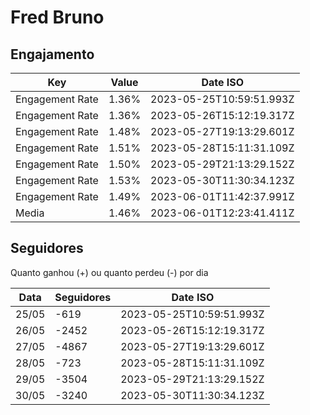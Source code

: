 # Fred Bruno

## Engajamento

| Key             | Value | Date ISO                 |
| --------------- | ----- | ------------------------ |
| Engagement Rate | 1.36% | 2023-05-25T10:59:51.993Z |
| Engagement Rate | 1.36% | 2023-05-26T15:12:19.317Z |
| Engagement Rate | 1.48% | 2023-05-27T19:13:29.601Z |
| Engagement Rate | 1.51% | 2023-05-28T15:11:31.109Z |
| Engagement Rate | 1.50% | 2023-05-29T21:13:29.152Z |
| Engagement Rate | 1.53% | 2023-05-30T11:30:34.123Z |
| Engagement Rate | 1.49% | 2023-06-01T11:42:37.991Z |
| Media           | 1.46% | 2023-06-01T12:23:41.411Z |

## Seguidores

Quanto ganhou (+) ou quanto perdeu (-) por dia

| Data  | Seguidores | Date ISO                 |
| ----- | ---------- | ------------------------ |
| 25/05 | -619       | 2023-05-25T10:59:51.993Z |
| 26/05 | -2452      | 2023-05-26T15:12:19.317Z |
| 27/05 | -4867      | 2023-05-27T19:13:29.601Z |
| 28/05 | -723       | 2023-05-28T15:11:31.109Z |
| 29/05 | -3504      | 2023-05-29T21:13:29.152Z |
| 30/05 | -3240      | 2023-05-30T11:30:34.123Z |